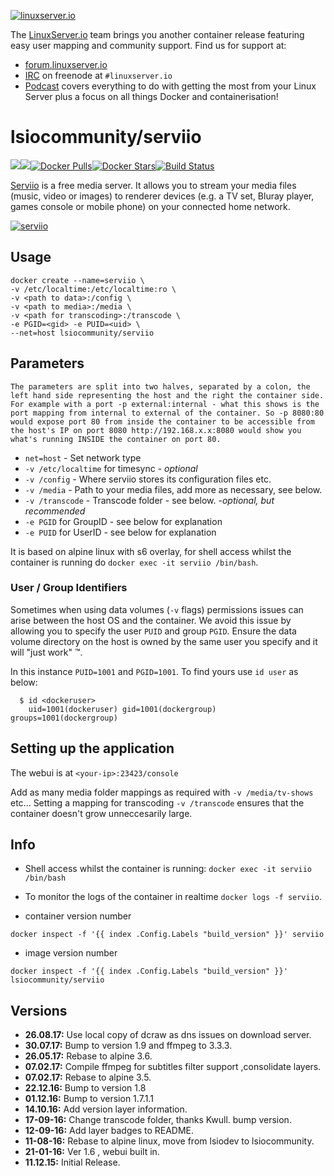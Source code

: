[linuxserverurl]: https://linuxserver.io
[forumurl]: https://forum.linuxserver.io
[ircurl]: https://www.linuxserver.io/irc/
[podcasturl]: https://www.linuxserver.io/podcast/
[appurl]: http://serviio.org/
[hub]: https://hub.docker.com/r/lsiocommunity/serviio/

[![linuxserver.io](https://raw.githubusercontent.com/linuxserver/docker-templates/master/linuxserver.io/img/linuxserver_medium.png)][linuxserverurl]

The [LinuxServer.io][linuxserverurl] team brings you another container release featuring easy user mapping and community support. Find us for support at:
* [forum.linuxserver.io][forumurl]
* [IRC][ircurl] on freenode at `#linuxserver.io`
* [Podcast][podcasturl] covers everything to do with getting the most from your Linux Server plus a focus on all things Docker and containerisation!

# lsiocommunity/serviio
[![](https://images.microbadger.com/badges/version/lsiocommunity/serviio.svg)](https://microbadger.com/images/lsiocommunity/serviio "Get your own version badge on microbadger.com")[![](https://images.microbadger.com/badges/image/lsiocommunity/serviio.svg)](http://microbadger.com/images/lsiocommunity/serviio "Get your own image badge on microbadger.com")[![Docker Pulls](https://img.shields.io/docker/pulls/lsiocommunity/serviio.svg)][hub][![Docker Stars](https://img.shields.io/docker/stars/lsiocommunity/serviio.svg)][hub][![Build Status](https://ci.linuxserver.io/buildStatus/icon?job=Docker-Builders/lsiocommunity/x86-64-serviio)](https://ci.linuxserver.io/job/Docker-Builders/job/lsiocommunity/job/x86-64-serviio/)

[Serviio][appurl] is a free media server. It allows you to stream your media files (music, video or images) to renderer devices (e.g. a TV set, Bluray player, games console or mobile phone) on your connected home network.

[![serviio](https://raw.githubusercontent.com/linuxserver/community-templates/master/lsiocommunity/img/serviio-icon.png)][appurl]

## Usage

```
docker create --name=serviio \
-v /etc/localtime:/etc/localtime:ro \
-v <path to data>:/config \
-v <path to media>:/media \
-v <path for transcoding>:/transcode \
-e PGID=<gid> -e PUID=<uid> \
--net=host lsiocommunity/serviio
```

## Parameters

`The parameters are split into two halves, separated by a colon, the left hand side representing the host and the right the container side. 
For example with a port -p external:internal - what this shows is the port mapping from internal to external of the container.
So -p 8080:80 would expose port 80 from inside the container to be accessible from the host's IP on port 8080
http://192.168.x.x:8080 would show you what's running INSIDE the container on port 80.`


* `net=host` - Set network type
* `-v /etc/localtime` for timesync - *optional*
* `-v /config` - Where serviio stores its configuration files etc.
* `-v /media` - Path to your media files, add more as necessary, see below.
* `-v /transcode` - Transcode folder - see below. -*optional, but recommended*
* `-e PGID` for GroupID - see below for explanation
* `-e PUID` for UserID - see below for explanation

It is based on alpine linux with s6 overlay, for shell access whilst the container is running do `docker exec -it serviio /bin/bash`.

### User / Group Identifiers

Sometimes when using data volumes (`-v` flags) permissions issues can arise between the host OS and the container. We avoid this issue by allowing you to specify the user `PUID` and group `PGID`. Ensure the data volume directory on the host is owned by the same user you specify and it will "just work" ™.

In this instance `PUID=1001` and `PGID=1001`. To find yours use `id user` as below:

```
  $ id <dockeruser>
    uid=1001(dockeruser) gid=1001(dockergroup) groups=1001(dockergroup)
```

## Setting up the application

The webui is at `<your-ip>:23423/console` 

Add as many media folder mappings as required with `-v /media/tv-shows` etc... 
Setting a mapping for transcoding `-v /transcode`  ensures that the container doesn't grow unneccesarily large.

## Info

* Shell access whilst the container is running: `docker exec -it serviio /bin/bash`
* To monitor the logs of the container in realtime `docker logs -f serviio`.

* container version number 

`docker inspect -f '{{ index .Config.Labels "build_version" }}' serviio`

* image version number

`docker inspect -f '{{ index .Config.Labels "build_version" }}' lsiocommunity/serviio`


## Versions

+ **26.08.17:** Use local copy of dcraw as dns issues on download server.
+ **30.07.17:** Bump to version 1.9 and ffmpeg to 3.3.3.
+ **26.05.17:** Rebase to alpine 3.6.
+ **07.02.17:** Compile ffmpeg for subtitles filter support ,consolidate layers.
+ **07.02.17:** Rebase to alpine 3.5.
+ **22.12.16:** Bump to version 1.8
+ **01.12.16:** Bump to version 1.7.1.1
+ **14.10.16:** Add version layer information.
+ **17-09-16:** Change transcode folder, thanks Kwull. bump version.
+ **12-09-16:** Add layer badges to README.
+ **11-08-16:** Rebase to alpine linux, move from lsiodev to lsiocommunity.
+ **21-01-16:** Ver 1.6 , webui built in.
+ **11.12.15:** Initial Release.
